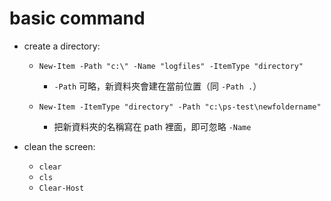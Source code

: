 # basic command

* create a directory: 
    * `New-Item -Path "c:\" -Name "logfiles" -ItemType "directory"`
        * `-Path` 可略，新資料夾會建在當前位置（同 `-Path .`）

    * `New-Item -ItemType "directory" -Path "c:\ps-test\newfoldername"`
        * 把新資料夾的名稱寫在 path 裡面，即可忽略 `-Name`

* clean the screen: 
    * `clear`
    * `cls`
    * `Clear-Host`
